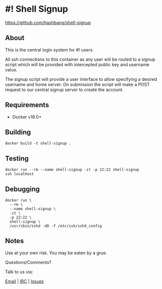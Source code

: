 # #! Shell Signup #

<https://github.com/hashbang/shell-signup>

## About ##

This is the central login system for #! users.

All ssh connections to this container as any user will be routed to a signup
script which will be provided with intercepted public key and username value.

The signup script will provide a user interface to allow specifying a desired
username and home server. On submission the script will make a POST request
to our central signup server to create the account.

## Requirements ##

  * Docker v18.0+

## Building ##

  ```
  docker build -t shell-signup .
  ```

## Testing ##

  ```
  docker run --rm --name shell-signup -it -p 22:22 shell-signup
  ssh localhost
  ```

## Debugging ##

  ```
  docker run \
    --rm \
    --name shell-signup \
    -it \
    -p 22:22 \
    shell-signup \
    /usr/sbin/sshd -dD -f /etc/ssh/sshd_config
  ```

## Notes ##

Use at your own risk. You may be eaten by a grue.

Questions/Comments?

Talk to us via:

[Email](mailto://team@hashbang.sh) |
[IRC](ircs://irc.hashbang.sh:6697/#!) |
[Issues](http://github.com/hashbang/)
